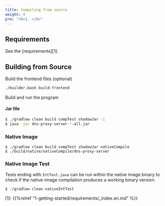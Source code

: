 ```yaml
---
title: Compiling from source
weight: 4
pre: "<b>1. </b>"
---
```


## Requirements
See the [requirements][1].

## Building from Source

Build the frontend files (optional)

```bash
./builder.bash build-frontend
```

Build and run the program

#### Jar file
```bash
$ ./gradlew clean build compTest shadowJar -i
$ java -jar dns-proxy-server-*-all.jar
```

### Native Image

```shell
$ ./gradlew clean build compTest shadowJar nativeCompile
$ ./build/native/nativeCompile/dns-proxy-server
```

### Native Image Test

Tests ending with `IntTest.java` can be run within the native image binary to check if 
the native-image compilation produces a working binary version.

```
$ ./gradlew clean nativeIntTest
```

[1]: {{%relref "1-getting-started/requirements/_index.en.md" %}}
